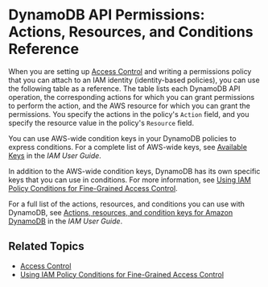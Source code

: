 # DynamoDB API Permissions: Actions, Resources, and Conditions Reference<a name="api-permissions-reference"></a>

When you are setting up [Access Control](authentication-and-access-control.md#access-control) and writing a permissions policy that you can attach to an IAM identity \(identity\-based policies\), you can use the following table as a reference\. The table lists each DynamoDB API operation, the corresponding actions for which you can grant permissions to perform the action, and the AWS resource for which you can grant the permissions\. You specify the actions in the policy's `Action` field, and you specify the resource value in the policy's `Resource` field\. 

You can use AWS\-wide condition keys in your DynamoDB policies to express conditions\. For a complete list of AWS\-wide keys, see [Available Keys](https://docs.aws.amazon.com/IAM/latest/UserGuide/reference_policies_elements.html#AvailableKeys) in the *IAM User Guide*\. 

In addition to the AWS\-wide condition keys, DynamoDB has its own specific keys that you can use in conditions\. For more information, see [Using IAM Policy Conditions for Fine\-Grained Access Control](specifying-conditions.md)\.

For a full list of the actions, resources, and conditions you can use with DynamoDB, see [Actions, resources, and condition keys for Amazon DynamoDB](https://docs.aws.amazon.com/service-authorization/latest/reference/list_amazondynamodb.html) in the *IAM User Guide*\.

## Related Topics<a name="w266aac41c15b9c15c13"></a>
+ [Access Control](authentication-and-access-control.md#access-control)
+ [Using IAM Policy Conditions for Fine\-Grained Access Control](specifying-conditions.md)